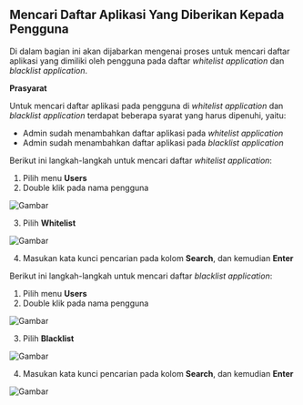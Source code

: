 ## **Mencari Daftar Aplikasi Yang Diberikan Kepada Pengguna**

Di dalam bagian ini akan dijabarkan mengenai proses untuk mencari daftar aplikasi yang dimiliki oleh pengguna pada 
daftar *whitelist application* dan *blacklist application*.

**Prasyarat**

Untuk mencari daftar aplikasi pada pengguna di *whitelist application* dan *blacklist application* terdapat beberapa 
syarat yang harus dipenuhi, yaitu:

- Admin sudah menambahkan daftar aplikasi pada *whitelist application*
- Admin sudah menambahkan daftar aplikasi pada *blacklist application*

Berikut ini langkah-langkah untuk mencari daftar *whitelist application*:

1. Pilih menu **Users**
2. Double klik pada nama pengguna

![Gambar](_screenshot/.png/?sanitize=true)

3. Pilih **Whitelist**

![Gambar](_screenshot/.png/?sanitize=true)

4. Masukan kata kunci pencarian pada kolom **Search**, dan kemudian **Enter** 

Berikut ini langkah-langkah untuk mencari daftar *blacklist application*:

1. Pilih menu **Users**
2. Double klik pada nama pengguna

![Gambar](_screenshot/.png/?sanitize=true)

3. Pilih **Blacklist**

![Gambar](_screenshot/.png/?sanitize=true)

4. Masukan kata kunci pencarian pada kolom **Search**, dan kemudian **Enter**

![Gambar](_screenshot/.png/?sanitize=true)